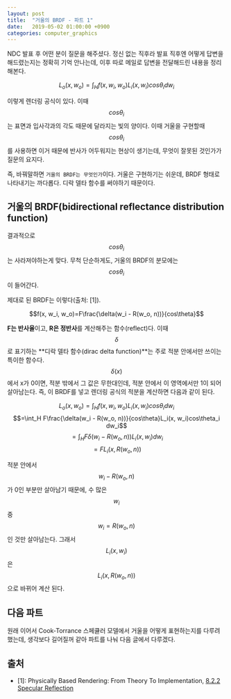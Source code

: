 ```yaml
---
layout: post
title:  "거울의 BRDF - 파트 1"
date:   2019-05-02 01:00:00 +0900
categories: computer_graphics
---
```

NDC 발표 후 어떤 분이 질문을 해주셨다. 정신 없는 직후라 발표 직후엔 어떻게 답변을 해드렸는지는 정확히 기억 안나는데, 이후 따로 메일로 답변을 전달해드린 내용을 정리해본다.

$$L_o(x, w_o) = \int_H f(x, w_i, w_o)L_i(x, w_i)cos\theta_i dw_i$$

이렇게 렌더링 공식이 있다. 이때 $$cos\theta_i$$는 표면과 입사각과의 각도 때문에 달라지는 빛의 양이다. 이때 거울을 구현할때 $$cos\theta_i$$를 사용하면 이거 때문에 반사가 어두워지는 현상이 생기는데, 무엇이 잘못된 것인가가 질문의 요지다.

즉, 바꿔말하면 `거울의 BRDF는 무엇인가`이다. 거울은 구현하기는 쉬운데, BRDF 형태로 나타내기는 까다롭다. 디락 델타 함수를 써야하기 때문이다.

## 거울의 BRDF(bidirectional reflectance distribution function)
결과적으로 $$cos\theta_i$$는 사라져야하는게 맞다. 무척 단순하게도, 거울의 BRDF의 분모에는 $$cos\theta_i$$이 들어간다.

제대로 된 BRDF는 이렇다(출처: [1]).

$$f(x, w_i, w_o)=F\frac{\delta(w_i - R(w_o, n))}{cos\theta}$$

**F는 반사율**이고, **R은 정반사**를 계산해주는 함수(reflect)다. 이때 $$\delta$$로 표기하는 **디락 델타 함수(dirac delta function)**는 주로 적분 안에서만 쓰이는 특이한 함수다. $$\delta(x)$$에서 x가 0이면, 적분 밖에서 그 값은 무한대인데, 적분 안에서 이 영역에서만 1이 되어 살아남는다. 즉, 이 BRDF를 넣고 렌더링 공식의 적분을 계산하면 다음과 같이 된다.

$$L_o(x, w_o) = \int_H f(x, w_i, w_o)L_i(x, w_i)cos\theta_i dw_i$$
$$=\int_H F\frac{\delta(w_i - R(w_o, n))}{cos\theta}L_i(x, w_i)cos\theta_i dw_i$$
$$=\int_H F\delta(w_i - R(w_o, n)) L_i(x, w_i)dw_i$$
$$=F L_i(x, R(w_o, n))$$

적분 안에서 $$w_i - R(w_o, n)$$가 0인 부분만 살아남기 때문에, 수 많은 $$w_i$$ 중 $$w_i = R(w_o, n)$$ 인 것만 살아남는다. 그래서 $$L_i(x, w_i)$$은 $$L_i(x, R(w_o, n))$$으로 바뀌어 계산 된다.

## 다음 파트
원래 이어서 Cook-Torrance 스페큘러 모델에서 거울을 어떻게 표현하는지를 다루려 했는데, 생각보다 길어질꺼 같아 파트를 나눠 다음 글에서 다루겠다.

## 출처
* [1]: Physically Based Rendering: From Theory To Implementation, [8.2.2 Specular Reflection](<http://www.pbr-book.org/3ed-2018/Reflection_Models/Specular_Reflection_and_Transmission.html>)